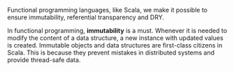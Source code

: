 Functional programming languages, like Scala, we make it possible to ensure immutability, referential transparency and DRY.
 
In functional programming, **immutability** is a must. Whenever it is needed to modify the content of a data structure, a new instance with updated values is created. Immutable objects and data structures are first-class citizens in Scala. This is because they prevent mistakes in distributed systems and provide thread-safe data.




<!--stackedit_data:
eyJoaXN0b3J5IjpbNDIwOTc5ODU1LC0zNjY4MDQ1MDMsLTE3MD
A0MjgzMDEsMTUxMjQ4NTMwOCwxMjc2ODU2MjYsLTIwMjcxOTc5
ODUsMTQwMTY4NjY2MiwtMTE0MDE5MjQ5NywtNTIzMDIxNzgzLC
0yNTQxNjI2NSwtMTI5ODI5NjQ5Niw0MjE5MzA1ODAsLTIxNDU3
MDYxNjIsMzg5MDE0MSwtMTk5OTk1Njg5MCwyMDg0ODM1NDg3LC
0xNDE0ODA4Njg2LC03MzY0OTAyMzMsLTE3ODY2MzcyMjksMzI5
NTg4MzU2XX0=
-->